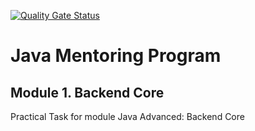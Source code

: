 [![Quality Gate Status](https://sonarcloud.io/api/project_badges/measure?project=rabestro_course-java9-modules&metric=alert_status)](https://sonarcloud.io/summary/new_code?id=rabestro_course-java9-modules)

# Java Mentoring Program

## Module 1. Backend Core

Practical Task for module Java Advanced: Backend Core
